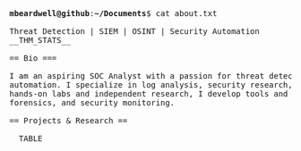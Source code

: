 <pre>

<strong>mbeardwell@github</strong>:<strong>~/Documents</strong>$ cat about.txt

Threat Detection | SIEM | OSINT | Security Automation
__THM_STATS__

== Bio ===

I am an aspiring SOC Analyst with a passion for threat detection, SIEM, OSINT, and security
automation. I specialize in log analysis, security research, and incident response. Through
hands-on labs and independent research, I develop tools and techniques for network security,
forensics, and security monitoring.

== Projects & Research ==

__TABLE__
</pre>
